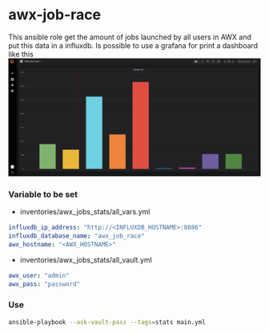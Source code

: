 # awx-job-race

This ansible role get the amount of jobs launched by all users in AWX and put this data in a influxdb.
Is possible to use a grafana for print a dashboard like this
![grafana](grafana_example.png)

### Variable to be set

- inventories/awx_jobs_stats/all_vars.yml

```yaml
influxdb_ip_address: "http://<INFLUXDB_HOSTNAME>:8086"
influxdb_database_name: "awx_job_race"
awx_hostname: "<AWX_HOSTNAME>"
```

- inventories/awx_jobs_stats/all_vault.yml

```yaml
awx_user: "admin"
awx_pass: "password"
```

### Use

```bash
ansible-playbook --ask-vault-pass --tags=stats main.yml
```

